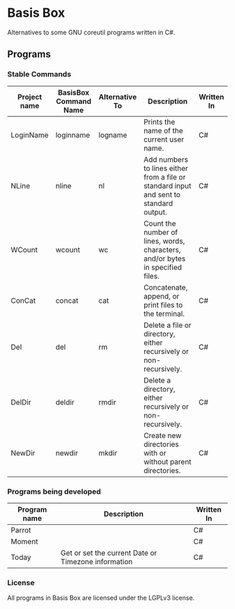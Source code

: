 # Basis Box
 Alternatives to some GNU coreutil programs written in C#.
 
## Programs

### Stable Commands
| Project name | BasisBox Command Name | Alternative To | Description | Written  In |
|-|-|-|-|-|
| LoginName | loginname | logname | Prints the name of the current user name. | C# |
| NLine | nline | nl | Add numbers to lines either from a file or standard input and sent to standard output. | C# |
| WCount | wcount | wc | Count the number of lines, words, characters, and/or bytes in specified files. | C# |
| ConCat | concat | cat | Concatenate, append, or print files to the terminal. | C# |
| Del | del | rm | Delete a file or directory, either recursively or non-recursively. | C# |
| DelDir | deldir | rmdir | Delete a directory, either recursively or non-recursively. | C# |
| NewDir | newdir | mkdir | Create new directories with or without parent directories. | C# |


### Programs being developed
| Program name | Description | Written  In |
|-|-|-|
| Parrot | | C# |
| Moment | | C# |
| Today | Get or set the current Date or Timezone information | C# |

### License
All programs in Basis Box are licensed under the LGPLv3 license.
